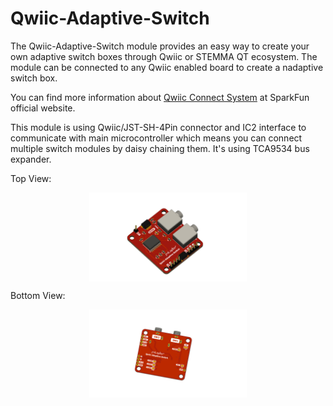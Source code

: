 # Qwiic-Adaptive-Switch

The Qwiic-Adaptive-Switch module provides an easy way to create your own adaptive switch boxes through Qwiic or STEMMA QT ecosystem. The module can be connected to any Qwiic enabled board to create a nadaptive switch box.

You can find more information about <a href="https://www.sparkfun.com/qwiic">Qwiic Connect System</a> at SparkFun official website.

This module is using Qwiic/JST-SH-4Pin connector and IC2 interface to communicate with main microcontroller which means you can connect multiple switch modules by daisy chaining them. It's using TCA9534 bus expander.

Top View: 
<p align="center">
<img align="center" src="https://raw.githubusercontent.com/milador/Qwiic-Adaptive-Switch/main/Resources/Qwiic_Adaptive_Switch_Top.png" width="50%" height="50%" alt="Qwiic Adaptive Switch Top"/>
</p>



Bottom View:
<p align="center">
<img align="center" src="https://raw.githubusercontent.com/milador/Qwiic-Adaptive-Switch/main/Resources/Qwiic_Adaptive_Switch_Bottom.png" width="50%" height="50%" alt="Qwiic Adaptive Switch Bottom"/>
</p>




